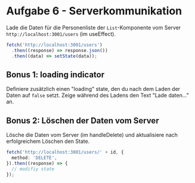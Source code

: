 # Aufgabe 6 - Serverkommunikation

Lade die Daten für die Personenliste der `List`-Komponente vom Server `http://localhost:3001/users` (im useEffect).

```ts
fetch('http://localhost:3001/users')
  .then((response) => response.json())
  .then((data) => setState(data));
```

## Bonus 1: loading indicator

Definiere zusätzlich einen "loading" state, den du nach dem Laden der Daten auf `false` setzt. Zeige während des Ladens den Text "Lade daten..." an.

## Bonus 2: Löschen der Daten vom Server

Lösche die Daten vom Server (im handleDelete) und aktualisiere nach erfolgreichem Löschen den State.

```ts
fetch('http://localhost:3001/users/' + id, {
  method: 'DELETE',
}).then((response) => {
  // modifiy state
});
```
